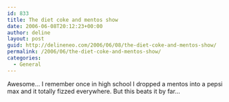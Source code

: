 ```yaml
---
id: 833
title: The diet coke and mentos show
date: 2006-06-08T20:12:23+00:00
author: deline
layout: post
guid: http://delineneo.com/2006/06/08/the-diet-coke-and-mentos-show/
permalink: /2006/06/the-diet-coke-and-mentos-show/
categories:
  - General
---
```

Awesome&#8230; I remember once in high school I dropped a mentos into a pepsi max and it totally fizzed everywhere. But this beats it by far&#8230;
